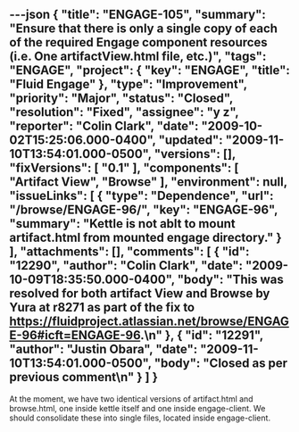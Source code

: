 ---json
{
  "title": "ENGAGE-105",
  "summary": "Ensure that there is only a single copy of each of the required Engage component resources (i.e. One artifactView.html file, etc.)",
  "tags": "ENGAGE",
  "project": {
    "key": "ENGAGE",
    "title": "Fluid Engage"
  },
  "type": "Improvement",
  "priority": "Major",
  "status": "Closed",
  "resolution": "Fixed",
  "assignee": "y z",
  "reporter": "Colin Clark",
  "date": "2009-10-02T15:25:06.000-0400",
  "updated": "2009-11-10T13:54:01.000-0500",
  "versions": [],
  "fixVersions": [
    "0.1"
  ],
  "components": [
    "Artifact View",
    "Browse"
  ],
  "environment": null,
  "issueLinks": [
    {
      "type": "Dependence",
      "url": "/browse/ENGAGE-96/",
      "key": "ENGAGE-96",
      "summary": "Kettle is not ablt to mount artifact.html from mounted engage directory."
    }
  ],
  "attachments": [],
  "comments": [
    {
      "id": "12290",
      "author": "Colin Clark",
      "date": "2009-10-09T18:35:50.000-0400",
      "body": "This was resolved for both artifact View and Browse by Yura at r8271 as part of the fix to <https://fluidproject.atlassian.net/browse/ENGAGE-96#icft=ENGAGE-96>.\n"
    },
    {
      "id": "12291",
      "author": "Justin Obara",
      "date": "2009-11-10T13:54:01.000-0500",
      "body": "Closed as per previous comment\n"
    }
  ]
}
---
At the moment, we have two identical versions of artifact.html and browse.html, one inside kettle itself and one inside engage-client. We should consolidate these into single files, located inside engage-client.

        